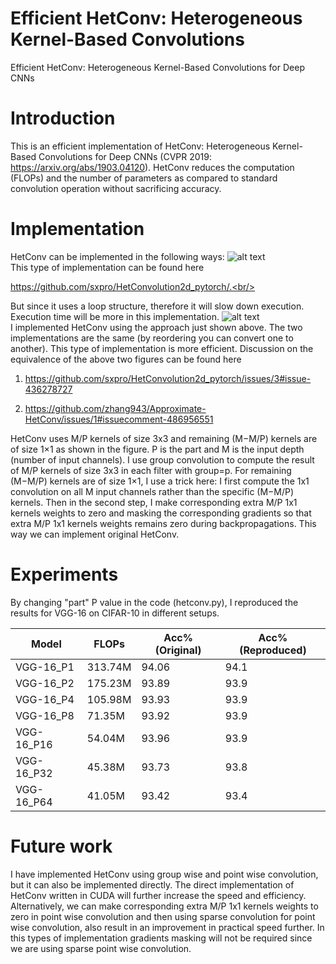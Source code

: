 # Efficient HetConv: Heterogeneous Kernel-Based Convolutions 
Efficient HetConv: Heterogeneous Kernel-Based Convolutions for Deep CNNs
# Introduction
This is an efficient implementation of HetConv: Heterogeneous Kernel-Based Convolutions for Deep CNNs (CVPR 2019: https://arxiv.org/abs/1903.04120). HetConv reduces the computation (FLOPs) and the number of parameters as compared to standard convolution operation without sacrificing accuracy.
# Implementation
HetConv can be implemented in the following ways:
![alt text](https://github.com/irvinxav/Efficient-HetConv-Heterogeneous-Kernel-Based-Convolutions/blob/master/img/2.png)<br/>
This type of implementation can be found here<br/>

https://github.com/sxpro/HetConvolution2d_pytorch/.<br/>

But since it uses a loop structure, therefore it will slow down execution. Execution time will be more in this implementation.
![alt text](https://github.com/irvinxav/Efficient-HetConv-Heterogeneous-Kernel-Based-Convolutions/blob/master/img/1.png)<br/>
I implemented HetConv using the approach just shown above. The two implementations are the same (by reordering you can convert one to another). This type of implementation is more efficient. Discussion on the equivalence of the above two figures can be found 
here<br/>

1. https://github.com/sxpro/HetConvolution2d_pytorch/issues/3#issue-436278727<br/>

2. https://github.com/zhang943/Approximate-HetConv/issues/1#issuecomment-486956551<br/>

HetConv uses M/P kernels of size 3x3 and remaining (M−M/P) kernels are of size 1×1 as shown in the figure.
P is the part and M is the input depth (number of input channels).
I use group convolution to compute the result of M/P kernels of size 3x3 in each filter with group=p. 
For remaining (M−M/P) kernels are of size 1×1, I use a trick here:
I first compute the 1x1 convolution on all M input channels rather than the specific (M−M/P) kernels. Then in the second step, I make corresponding extra M/P 1x1 kernels weights to zero and masking the corresponding gradients so that extra M/P 1x1 kernels weights remains zero during backpropagations. This way we can implement original HetConv.

# Experiments
By changing "part" P value in the code (hetconv.py), I reproduced the results for VGG-16 on CIFAR-10 in different setups.

| __Model__ | __FLOPs__ | __Acc% (Original)__ | __Acc% (Reproduced)__ |
|-------------|------------|------------|------------|
| VGG-16_P1   | 313.74M     | 94.06     | 94.1      |
| VGG-16_P2   | 175.23M     | 93.89     | 93.9      |
| VGG-16_P4   | 105.98M     | 93.93     | 93.9     |
| VGG-16_P8   | 71.35M     | 93.92     | 93.9      |
| VGG-16_P16   | 54.04M     | 93.96    | 93.9     |
| VGG-16_P32   | 45.38M     | 93.73     | 93.8      |
| VGG-16_P64   | 41.05M     | 93.42     | 93.4      |


# Future work
I have implemented HetConv using group wise and point wise convolution, but it can also be implemented directly.
The direct implementation of HetConv written in CUDA will further increase the speed and efficiency.<br/>
Alternatively, we can make corresponding extra M/P 1x1 kernels weights to zero in point wise convolution and then using sparse convolution for point wise convolution, also result in an improvement in practical speed further. In this types of implementation gradients masking will not be required since we are using sparse point wise convolution. 
